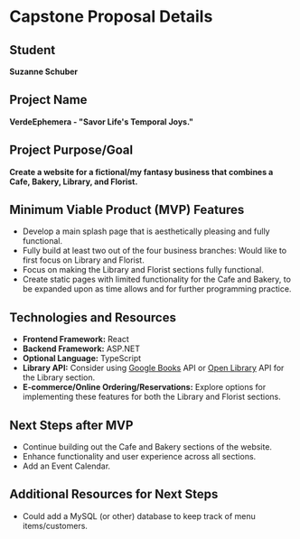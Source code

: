 # Capstone Proposal Details

## Student
**Suzanne Schuber** 

## Project Name
**VerdeEphemera - "Savor Life's Temporal Joys."** 

## Project Purpose/Goal
**Create a website for a fictional/my fantasy business that combines a Cafe, Bakery, Library, and Florist.** 

## Minimum Viable Product (MVP) Features
- Develop a main splash page that is aesthetically pleasing and fully functional.
- Fully build at least two out of the four business branches: Would like to first focus on  Library and Florist.
- Focus on making the Library and Florist sections fully functional.
- Create static pages with limited functionality for the Cafe and Bakery, to be expanded upon as time allows and for further programming practice.

## Technologies and Resources
- **Frontend Framework:** React
- **Backend Framework:** ASP.NET
- **Optional Language:** TypeScript
- **Library API:** Consider using [Google Books](https://developers.google.com/books) API or [Open Library](https://openlibrary.org/developers/api) API for the Library section.
- **E-commerce/Online Ordering/Reservations:** Explore options for implementing these features for both the Library and Florist sections.

## Next Steps after MVP
- Continue building out the Cafe and Bakery sections of the website.
- Enhance functionality and user experience across all sections.
- Add an Event Calendar.

## Additional Resources for Next Steps
- Could add a MySQL (or other) database to keep track of menu items/customers.



